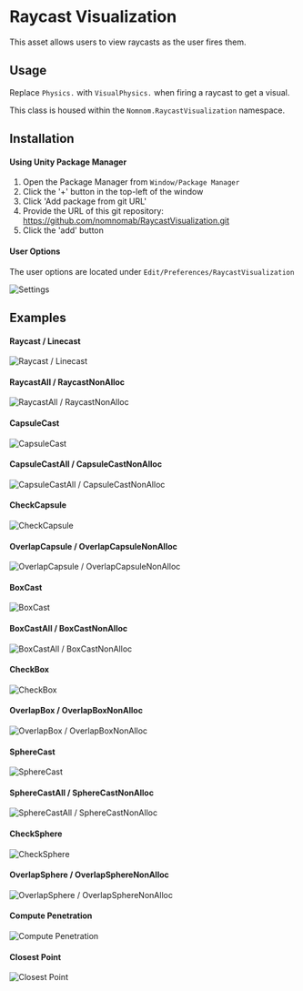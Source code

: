 ﻿# Raycast Visualization
This asset allows users to view raycasts as the user fires them.

## Usage
Replace `Physics.` with `VisualPhysics.` when firing a raycast to get a visual. 

This class is housed within the `Nomnom.RaycastVisualization` namespace.

## Installation
#### Using Unity Package Manager
1. Open the Package Manager from `Window/Package Manager`
2. Click the '+' button in the top-left of the window
3. Click 'Add package from git URL'
4. Provide the URL of this git repository: https://github.com/nomnomab/RaycastVisualization.git
5. Click the 'add' button
#### User Options
The user options are located under `Edit/Preferences/RaycastVisualization`

![Settings](./Gifs~/settings.png)

## Examples
#### Raycast / Linecast
![Raycast / Linecast](./Gifs~/raycast.gif)

#### RaycastAll / RaycastNonAlloc
![RaycastAll / RaycastNonAlloc](./Gifs~/raycast_all.gif)

#### CapsuleCast
![CapsuleCast](./Gifs~/capsulecast.gif)

#### CapsuleCastAll / CapsuleCastNonAlloc
![CapsuleCastAll / CapsuleCastNonAlloc](./Gifs~/capsulecast_all.gif)

#### CheckCapsule
![CheckCapsule](./Gifs~/check_capsule.gif)

#### OverlapCapsule / OverlapCapsuleNonAlloc
![OverlapCapsule / OverlapCapsuleNonAlloc](./Gifs~/overlap_capsule.gif)

#### BoxCast
![BoxCast](./Gifs~/boxcast.gif)

#### BoxCastAll / BoxCastNonAlloc
![BoxCastAll / BoxCastNonAlloc](./Gifs~/boxcast_all.gif)

#### CheckBox
![CheckBox](./Gifs~/check_box.gif)

#### OverlapBox / OverlapBoxNonAlloc
![OverlapBox / OverlapBoxNonAlloc](./Gifs~/overlap_box.gif)

#### SphereCast
![SphereCast](./Gifs~/spherecast.gif)

#### SphereCastAll / SphereCastNonAlloc
![SphereCastAll / SphereCastNonAlloc](./Gifs~/spherecast_all.gif)

#### CheckSphere
![CheckSphere](./Gifs~/check_sphere.gif)

#### OverlapSphere / OverlapSphereNonAlloc
![OverlapSphere / OverlapSphereNonAlloc](./Gifs~/overlap_sphere.gif)

#### Compute Penetration
![Compute Penetration](./Gifs~/compute_penetration.gif)

#### Closest Point
![Closest Point](./Gifs~/closest_point.gif)
